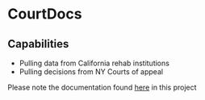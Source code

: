 # CourtDocs

## Capabilities

* Pulling data from California rehab institutions
* Pulling decisions from NY Courts of appeal

Please note the documentation found [here](https://github.com/TeamHG-Memex/CourtDocs/tree/master/doc) in this project
